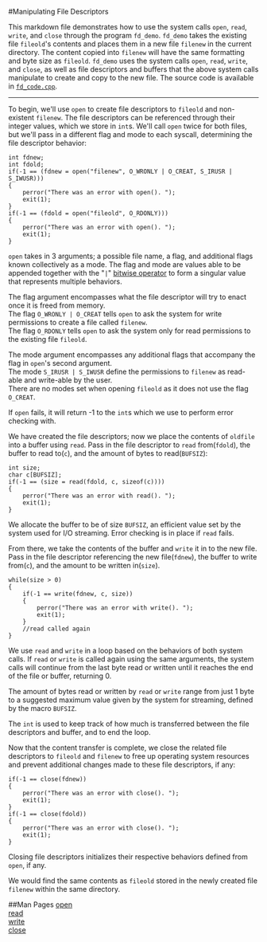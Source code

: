 #Manipulating File Descriptors

This markdown file demonstrates how to use the system calls `open`, `read`, `write`, and `close` through the program `fd_demo`. 
`fd_demo` takes the existing file `fileold`'s contents and places them in a new file `filenew` in the current directory.
The content copied into `filenew` will have the same formatting and byte size as `fileold`.
`fd_demo` uses the system calls `open`, `read`, `write`, and `close`, as well as file descriptors and buffers that the above system calls manipulate to create and copy to the new file.
The source code is available in [`fd_code.cpp`](./fd_code.cpp).

----

To begin, we'll use `open` to create file descriptors to `fileold` and non-existent `filenew`.
The file descriptors can be referenced through their integer values, which we store in `int`s.
We'll call `open` twice for both files, but we'll pass in a different flag and mode to each syscall, determining the file descriptor behavior:

```
int fdnew;
int fdold;
if(-1 == (fdnew = open("filenew", O_WRONLY | O_CREAT, S_IRUSR | S_IWUSR))) 
{
    perror("There was an error with open(). ");
    exit(1);
}	
if(-1 == (fdold = open("fileold", O_RDONLY))) 
{
    perror("There was an error with open(). ");
    exit(1); 
}
```

`open` takes in 3 arguments; a possible file name, a flag, and additional flags known collectively as a mode.
The flag and mode are values able to be appended together with the "`|`" [bitwise operator](../bitwise-ops/README.md) to form a singular value that represents multiple behaviors.

The flag argument encompasses what the file descriptor will try to enact once it is freed from memory.  <br />
The flag `O_WRONLY | O_CREAT` tells `open` to ask the system for write permissions to create a file called `filenew`.  <br />
The flag `O_RDONLY` tells `open` to ask the system only for read permissions to the existing file `fileold`.

The mode argument encompasses any additional flags that accompany the flag in `open`'s second argument. <br />
The mode `S_IRUSR | S_IWUSR` define the permissions to `filenew` as read-able and write-able by the user. <br />
There are no modes set when opening `fileold` as it does not use the flag `O_CREAT`.

If `open` fails, it will return -1 to the `int`s which we use to perform error checking with.

We have created the file descriptors; now we place the contents of `oldfile` into a buffer using `read`.
Pass in the file descriptor to `read` from(`fdold`), the buffer to read to(`c`), and the amount of bytes to read(`BUFSIZ`):

```
int size;
char c[BUFSIZ];
if(-1 == (size = read(fdold, c, sizeof(c)))) 
{
    perror("There was an error with read(). ");
    exit(1);
}
```

We allocate the buffer to be of size `BUFSIZ`, an efficient value set by the system used for I/O streaming.
Error checking is in place if `read` fails.

From there, we take the contents of the buffer and `write` it in to the new file.
Pass in the file descriptor referencing the new file(`fdnew`), the buffer to write from(`c`), and the amount to be written in(`size`).

```
while(size > 0)
{
    if(-1 == write(fdnew, c, size))
    {
        perror("There was an error with write(). ");
        exit(1);
    }
    //read called again
}
```

We use `read` and `write` in a loop based on the behaviors of both system calls.
If `read` or `write` is called again using the same arguments, the system calls will continue from the last byte read or written until it reaches the end of the file or buffer, returning 0.

The amount of bytes read or written by `read` or `write` range from just 1 byte to a suggested maximum value given by the system for streaming, defined by the macro `BUFSIZ`.

The `int` is used to keep track of how much is transferred between the file descriptors and buffer, and to end the loop.

Now that the content transfer is complete, we close the related file descriptors to `fileold` and `filenew` to free up operating system resources and prevent additional changes made to these file descriptors, if any:

```
if(-1 == close(fdnew))
{
    perror("There was an error with close(). ");
    exit(1);
}
if(-1 == close(fdold))
{
    perror("There was an error with close(). ");
    exit(1);
}
```
Closing file descriptors initializes their respective behaviors defined from `open`, if any.

We would find the same contents as `fileold` stored in the newly created file `filenew` within the same directory.

##Man Pages
[open](http://linux.die.net/man/2/open) <br />
[read](http://linux.die.net/man/2/read) <br />
[write](http://linux.die.net/man/2/write) <br />
[close](http://linux.die.net/man/2/close) <br />

